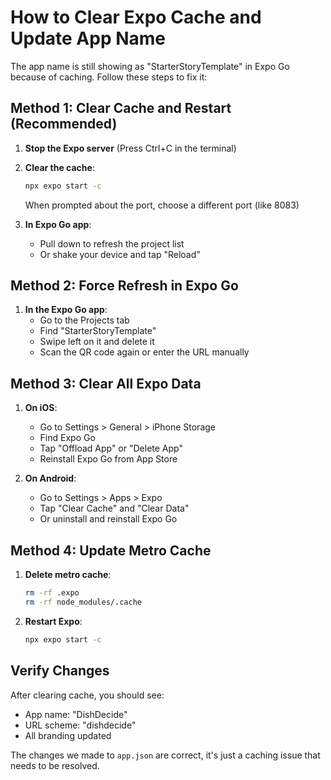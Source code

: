 # How to Clear Expo Cache and Update App Name

The app name is still showing as "StarterStoryTemplate" in Expo Go because of caching. Follow these steps to fix it:

## Method 1: Clear Cache and Restart (Recommended)

1. **Stop the Expo server** (Press Ctrl+C in the terminal)

2. **Clear the cache**:
   ```bash
   npx expo start -c
   ```
   When prompted about the port, choose a different port (like 8083)

3. **In Expo Go app**:
   - Pull down to refresh the project list
   - Or shake your device and tap "Reload"

## Method 2: Force Refresh in Expo Go

1. **In the Expo Go app**:
   - Go to the Projects tab
   - Find "StarterStoryTemplate" 
   - Swipe left on it and delete it
   - Scan the QR code again or enter the URL manually

## Method 3: Clear All Expo Data

1. **On iOS**:
   - Go to Settings > General > iPhone Storage
   - Find Expo Go
   - Tap "Offload App" or "Delete App"
   - Reinstall Expo Go from App Store

2. **On Android**:
   - Go to Settings > Apps > Expo
   - Tap "Clear Cache" and "Clear Data"
   - Or uninstall and reinstall Expo Go

## Method 4: Update Metro Cache

1. **Delete metro cache**:
   ```bash
   rm -rf .expo
   rm -rf node_modules/.cache
   ```

2. **Restart Expo**:
   ```bash
   npx expo start -c
   ```

## Verify Changes

After clearing cache, you should see:
- App name: "DishDecide"
- URL scheme: "dishdecide"
- All branding updated

The changes we made to `app.json` are correct, it's just a caching issue that needs to be resolved.